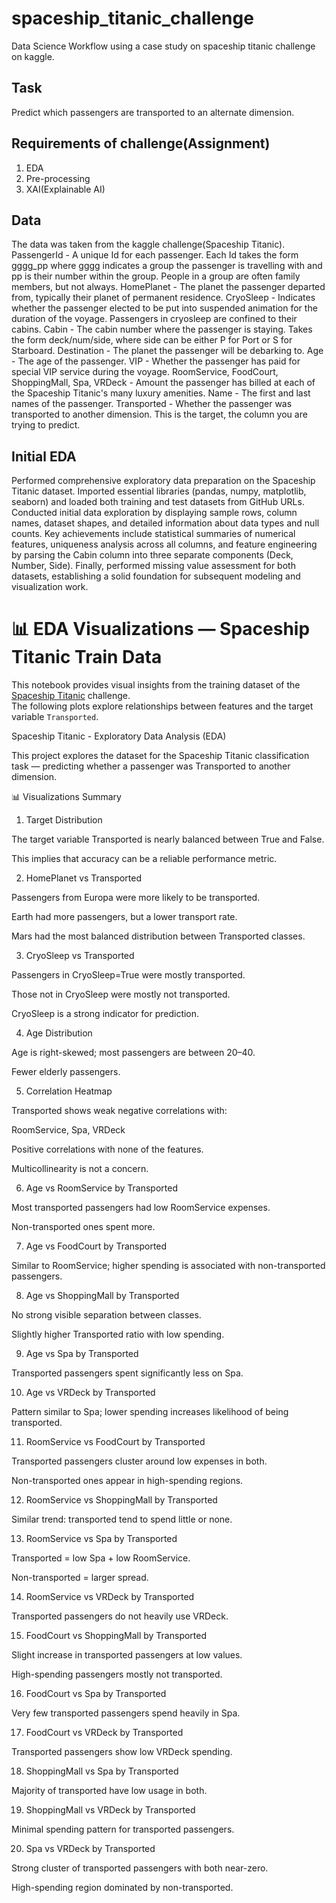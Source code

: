 # spaceship_titanic_challenge
Data Science Workflow using a case study on spaceship titanic challenge on kaggle.

## Task
Predict which passengers are transported to an alternate dimension. 

## Requirements of challenge(Assignment)
1. EDA
2. Pre-processing
3. XAI(Explainable AI)

## Data
The data was taken from the kaggle challenge(Spaceship Titanic).
PassengerId - A unique Id for each passenger. Each Id takes the form gggg_pp where gggg indicates a group the passenger is travelling with and pp is their number within the group. People in a group are often family members, but not always.
HomePlanet - The planet the passenger departed from, typically their planet of permanent residence.
CryoSleep - Indicates whether the passenger elected to be put into suspended animation for the duration of the voyage. Passengers in cryosleep are confined to their cabins.
Cabin - The cabin number where the passenger is staying. Takes the form deck/num/side, where side can be either P for Port or S for Starboard.
Destination - The planet the passenger will be debarking to.
Age - The age of the passenger.
VIP - Whether the passenger has paid for special VIP service during the voyage.
RoomService, FoodCourt, ShoppingMall, Spa, VRDeck - Amount the passenger has billed at each of the Spaceship Titanic's many luxury amenities.
Name - The first and last names of the passenger.
Transported - Whether the passenger was transported to another dimension. This is the target, the column you are trying to predict.

## Initial EDA
Performed comprehensive exploratory data preparation on the Spaceship Titanic dataset. Imported essential libraries (pandas, numpy, matplotlib, seaborn) and loaded both training and test datasets from GitHub URLs. Conducted initial data exploration by displaying sample rows, column names, dataset shapes, and detailed information about data types and null counts. Key achievements include statistical summaries of numerical features, uniqueness analysis  across all columns, and feature engineering by parsing the Cabin column into three separate components (Deck, Number, Side). Finally, performed missing value assessment for both datasets, establishing a solid foundation for subsequent modeling and visualization work.


# 📊 EDA Visualizations — Spaceship Titanic Train Data

This notebook provides visual insights from the training dataset of the [Spaceship Titanic](https://www.kaggle.com/competitions/spaceship-titanic) challenge.  
The following plots explore relationships between features and the target variable `Transported`.

Spaceship Titanic - Exploratory Data Analysis (EDA)

This project explores the dataset for the Spaceship Titanic classification task — predicting whether a passenger was Transported to another dimension.

📊 Visualizations Summary

1. Target Distribution

The target variable Transported is nearly balanced between True and False.

This implies that accuracy can be a reliable performance metric.

2. HomePlanet vs Transported

Passengers from Europa were more likely to be transported.

Earth had more passengers, but a lower transport rate.

Mars had the most balanced distribution between Transported classes.

3. CryoSleep vs Transported

Passengers in CryoSleep=True were mostly transported.

Those not in CryoSleep were mostly not transported.

CryoSleep is a strong indicator for prediction.

4. Age Distribution

Age is right-skewed; most passengers are between 20–40.

Fewer elderly passengers.

5. Correlation Heatmap

Transported shows weak negative correlations with:

RoomService, Spa, VRDeck

Positive correlations with none of the features.

Multicollinearity is not a concern.

6. Age vs RoomService by Transported

Most transported passengers had low RoomService expenses.

Non-transported ones spent more.

7. Age vs FoodCourt by Transported

Similar to RoomService; higher spending is associated with non-transported passengers.

8. Age vs ShoppingMall by Transported

No strong visible separation between classes.

Slightly higher Transported ratio with low spending.

9. Age vs Spa by Transported

Transported passengers spent significantly less on Spa.

10. Age vs VRDeck by Transported

Pattern similar to Spa; lower spending increases likelihood of being transported.

11. RoomService vs FoodCourt by Transported

Transported passengers cluster around low expenses in both.

Non-transported ones appear in high-spending regions.

12. RoomService vs ShoppingMall by Transported

Similar trend: transported tend to spend little or none.

13. RoomService vs Spa by Transported

Transported = low Spa + low RoomService.

Non-transported = larger spread.

14. RoomService vs VRDeck by Transported

Transported passengers do not heavily use VRDeck.

15. FoodCourt vs ShoppingMall by Transported

Slight increase in transported passengers at low values.

High-spending passengers mostly not transported.

16. FoodCourt vs Spa by Transported

Very few transported passengers spend heavily in Spa.

17. FoodCourt vs VRDeck by Transported

Transported passengers show low VRDeck spending.

18. ShoppingMall vs Spa by Transported

Majority of transported have low usage in both.

19. ShoppingMall vs VRDeck by Transported

Minimal spending pattern for transported passengers.

20. Spa vs VRDeck by Transported

Strong cluster of transported passengers with both near-zero.

High-spending region dominated by non-transported.


